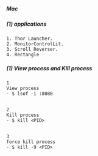 ##### Mac

##### (1) applications

```
1. Thor Launcher.
2. MonitorControlLit.
3. Scroll Reverser.
4. Rectangle
```

##### (1) View process and Kill process

```
1
View process
- $ lsof -i :8080


2
Kill process
- $ kill <PID>


3
force kill process
- $ kill -9 <PID>
```
